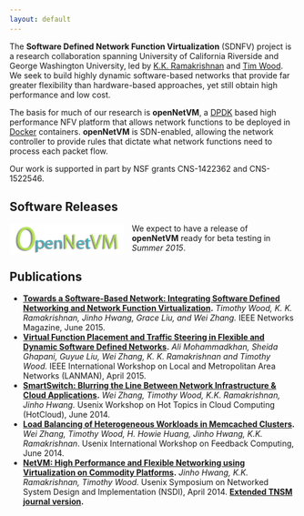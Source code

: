 ```yaml
---
layout: default
---
```

The **Software Defined Network Function Virtualization** (SDNFV) project is a research collaboration spanning University of California Riverside and George Washington University, led by [K.K. Ramakrishnan](http://www.cs.ucr.edu/~kk/) and [Tim Wood](http://faculty.cs.gwu.edu/~timwood/wiki/doku.php). We seek to build highly dynamic software-based networks that provide far greater flexibility than hardware-based approaches, yet still obtain high performance and low cost.  

The basis for much of our research is **openNetVM**, a [DPDK](http://dpdk.org) based high performance NFV platform that allows network functions to be deployed in [Docker](http://www.docker.com) containers.  **openNetVM** is SDN-enabled, allowing the network controller to provide rules that dictate what network functions need to process each packet flow.

Our work is supported in part by NSF grants CNS-1422362 and CNS-1522546.

## Software Releases

<img src="res/onvm-logo.png" style="float:left; padding-right:15px;">

We expect to have a release of **openNetVM** ready for beta testing in *Summer 2015*.

## Publications
  * **[Towards a Software-Based Network: Integrating Software Defined Networking and Network Function Virtualization](http://faculty.cs.gwu.edu/~timwood/papers/15-Network-sdnfv.pdf).** *Timothy Wood, K. K. Ramakrishnan, Jinho Hwang, Grace Liu, and Wei Zhang.* IEEE Networks Magazine, June 2015.
  * **[Virtual Function Placement and Traffic Steering in Flexible and Dynamic Software Defined Networks](http://faculty.cs.gwu.edu/~timwood/papers/15-LANMAN-placement.pdf).** *Ali Mohammadkhan, Sheida Ghapani, Guyue Liu, Wei Zhang, K. K. Ramakrishnan and Timothy Wood.* IEEE International Workshop on Local and Metropolitan Area Networks (LANMAN), April 2015.
  * **[SmartSwitch: Blurring the Line Between Network Infrastructure & Cloud Applications](http://faculty.cs.gwu.edu/~timwood/papers/14-HotCloud-smartswitch.pdf).** *Wei Zhang, Timothy Wood, K.K. Ramakrishnan, Jinho Hwang.* Usenix Workshop on Hot Topics in Cloud Computing (HotCloud), June 2014.
  * **[Load Balancing of Heterogeneous Workloads in Memcached Clusters](http://faculty.cs.gwu.edu/~timwood/papers/14-Feedback-memswitch.pdf).** *Wei Zhang, Timothy Wood, H. Howie Huang, Jinho Hwang, K.K. Ramakrishnan*. Usenix International Workshop on Feedback Computing, June 2014.
  * **[NetVM: High Performance and Flexible Networking using Virtualization on Commodity Platforms](http://faculty.cs.gwu.edu/~timwood/papers/14-NSDI-netvm.pdf).** *Jinho Hwang, K.K. Ramakrishnan, Timothy Wood.* Usenix Symposium on Networked System Design and Implementation (NSDI), April 2014. **[Extended TNSM journal version](http://faculty.cs.gwu.edu/~timwood/papers/15-TNSM-netvm.pdf).**
